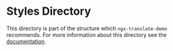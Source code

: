 Styles Directory
================

This directory is part of the structure which `ngx-translate-demo`
recommends. For more information about this directory see the
[documentation](https://ngx-translate-demo.readthedocs.io/en/latest/styles.html).
